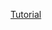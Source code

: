 [Tutorial](https://towardsdatascience.com/github-is-the-best-automl-you-will-ever-need-5331f671f105)